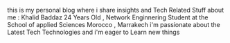 this is my personal blog where i share insights and Tech Related Stuff 
about me : Khalid Baddaz  24 Years Old , Network Enginnering Student at the School of applied Sciences Morocco , Marrakech
i'm passionate about the Latest Tech Technologies and i'm eager to Learn new things 
